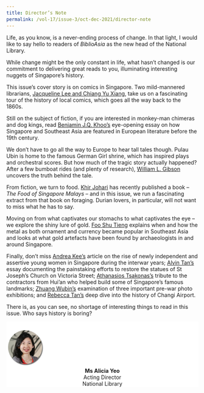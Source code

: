 ```yaml
---
title: Director’s Note
permalink: /vol-17/issue-3/oct-dec-2021/director-note
---
```


Life, as you know, is a never-ending process of change. In that light, I would like to say hello to readers of *BiblioAsia* as the new head of the National Library.

While change might be the only constant in life, what hasn’t changed is our commitment to delivering great reads to you, illuminating interesting nuggets of Singapore’s history.

This issue’s cover story is on comics in Singapore. Two mild-mannered librarians, [Jacqueline Lee and Chiang Yu Xiang](/vol-17/issue-3/oct-dec-2021/singapore-comics), take us on a fascinating tour of the history of local comics, which goes all the way back to the 1860s.

Still on the subject of fiction, if you are interested in monkey-man chimeras and dog kings, read [Benjamin J.Q. Khoo’s](/vol-17/issue-3/oct-dec-2021/strangevision) eye-opening essay on how Singapore and Southeast Asia are featured in European literature before the 19th century.

We don’t have to go all the way to Europe to hear tall tales though. Pulau Ubin is home to the famous German Girl shrine, which has inspired plays and orchestral scores. But how much of the tragic story actually happened? After a few bumboat rides (and plenty of research), [William L. Gibson](/vol-17/issue-3/oct-dec-2021/ubinsgermangirlshrine) uncovers the truth behind the tale.

From fiction, we turn to food. [Khir Johari](/vol-17/issue-3/oct-dec-2021/theroleofforaging) has recently published a book – *The Food of Singapore Malays* – and in this issue, we run a fascinating extract from that book on foraging. Durian lovers, in particular, will not want to miss what he has to say.

Moving on from what captivates our stomachs to what captivates the eye – we explore the shiny lure of gold. [Foo Shu Tieng](/vol-17/issue-3/oct-dec-2021/ancientgold) explains when and how the metal as both ornament and currency became popular in Southeast Asia and looks at what gold artefacts have been found by archaeologists in and around Singapore.

Finally, don’t miss [Andrea Kee’s](/vol-17/issue-3/oct-dec-2021/moderngirl) article on the rise of newly independent and assertive young women in Singapore during the interwar years; [Alvin Tan’s](/vol-17/issue-3/oct-dec-2021/stjosephchurch) essay documenting the painstaking efforts to restore the statues of St Joseph’s Church on Victoria Street; [Athanasios Tsakonas’s](/vol-17/issue-3/oct-dec-2021/huianinsingapore) tribute to the contractors from Hui’an who helped build some of Singapore’s famous landmarks; [Zhuang Wubin’s](/vol-17/issue-3/oct-dec-2021/prewarphotography) examination of three important pre-war photo exhibitions; and [Rebecca Tan’s](/vol-17/issue-3/oct-dec-2021/changi-airport) deep dive into the history of Changi Airport.

There is, as you can see, no shortage of interesting things to read in this issue. Who says history is boring?


<div style="background-color: white;">
<br>
<img src="/images/vol-17-issue-3/Director.png" style="width: 100px; height: 100px;" />
<center><b>Ms Alicia Yeo</b><br>Acting Director<br>National Library</center>
</div>